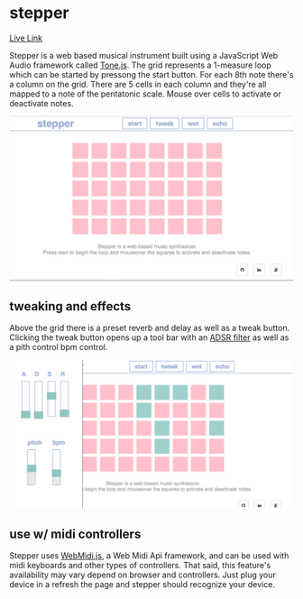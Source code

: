 # stepper

[Live Link](https://eakman.github.io/stepper/)

Stepper is a web based musical instrument built using a JavaScript Web Audio framework called [Tone.js](https://github.com/Tonejs/Tone.js). The grid represents a 1-measure loop which can be started by pressong the start button. For each 8th note there's a column on the grid. There are 5 cells in each column and they're all mapped to a note of the pentatonic scale. Mouse over cells to activate or deactivate notes.

![alt text](./assets/grid.png)

## tweaking and effects

Above the grid there is a preset reverb and delay as well as a tweak button. Clicking the tweak button opens up a tool bar with an [ADSR filter](http://en.wikiaudio.org/ADSR_envelope) as well as a pith control bpm control.

![alt text](./assets/toolbar.png)

## use w/ midi controllers

Stepper uses [WebMidi.js](https://github.com/cotejp/webmidi), a Web Midi Api framework, and can be used with midi keyboards and other types of controllers. That said, this feature's availability may vary depend on browser and controllers. Just plug your device in a refresh the page and stepper should recognize your device.
